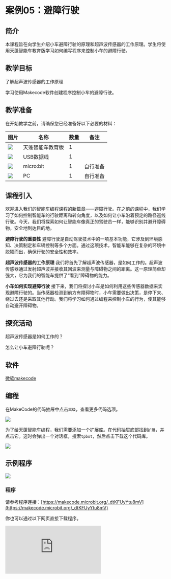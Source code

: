 ﻿---
sidebar_position: 5
sidebar_label: 避障行驶
---

# 案例05：避障行驶

## 简介

本课程旨在向学生介绍小车避障行驶的原理和超声波传感器的工作原理。学生将使用天蓬智能车教育版学习如何编写程序来控制小车的避障行驶。

## 教学目标

了解超声波传感器的工作原理

学习使用Makecode软件创建程序控制小车的避障行驶。

## 教学准备

在开始教学之前，请确保您已经准备好以下必要的材料：

| 图片 | 名称 | 数量 | 备注 |
|---|---|---|---|
| ![](https://wiki-media-ef.oss-cn-hongkong.aliyuncs.com/docs/microbit/microbit-smart-car/microbit-smart-cutebot-pro/images/power-indicator-01.png)| 天蓬智能车教育版 | 1 |   |
| ![](https://wiki-media-ef.oss-cn-hongkong.aliyuncs.com/docs/microbit/interesting-case/cutebot-fun-football-game-kit/cases-libraries/images/USB-data-cable.png) | USB数据线 | 1 |   |
| ![](https://wiki-media-ef.oss-cn-hongkong.aliyuncs.com/docs/microbit/interesting-case/cutebot-fun-football-game-kit/cases-libraries/images/microbit.png) | micro:bit | 1 | 自行准备 |
| ![](https://wiki-media-ef.oss-cn-hongkong.aliyuncs.com/docs/microbit/interesting-case/cutebot-fun-football-game-kit/cases-libraries/images/pc.png) | PC | 1 | 自行准备 |

## 课程引入

欢迎进入我们的智能车编程课程的新篇章——避障行驶。在之前的课程中，我们学习了如何控制智能车的行驶距离和转向角度，以及如何让小车沿着预定的路径巡线行驶。今天，我们将探索如何让智能车像真正的驾驶员一样，能够识别并避开障碍物，安全地到达目的地。

**避障行驶的重要性**
避障行驶是自动驾驶技术中的一项基本功能，它涉及到环境感知、决策制定和车辆控制等多个方面。通过这项技术，智能车能够在复杂的环境中脱颖而出，确保行驶的安全性和效率。

**超声波传感器的工作原理**
我们将首先了解超声波传感器，是如何工作的。超声波传感器通过发射超声波并接收其回波来测量与障碍物之间的距离。这一原理简单却强大，它为我们的智能车提供了“看到”障碍物的能力。

**小车如何实现避障行驶**
接下来，我们将探讨小车是如何利用这些传感器数据来实现避障行驶的。当传感器检测到前方有障碍物时，小车需要做出决策，是停下来、绕过去还是采取其他行动。我们将学习如何通过编程来控制小车的行为，使其能够自动避开障碍物。

## 探究活动

超声波传感器是如何工作的？

怎么让小车避障行驶呢？

## 软件

[微软makecode](https://makecode.microbit.org/#)


## 编程

在MakeCode的代码抽屉中点击`高级`，查看更多代码选项。

![](https://wiki-media-ef.oss-cn-hongkong.aliyuncs.com/docs/microbit/microbit-smart-car/microbit-tpbot/images/TPBot_tianpeng_case_01_02.png)

为了给天蓬智能车编程，我们需要添加一个扩展库。在代码抽屉底部找到`扩展`，并点击它。这时会弹出一个对话框，搜索`tpbot`，然后点击下载这个代码库。

![](https://wiki-media-ef.oss-cn-hongkong.aliyuncs.com/docs/microbit/microbit-smart-car/microbit-tpbot/images/TPBot_tianpeng_case_01_03.png)


## 示例程序

![](https://wiki-media-ef.oss-cn-hongkong.aliyuncs.com/docs/microbit/microbit-smart-car/microbit-tpbot-edu/TPBot_tianpeng_edu_case_05_07.png)

### 程序

请参考程序连接：[https://makecode.microbit.org/_dtKFUyYtu8mV](https://makecode.microbit.org/_dtKFUyYtu8mV)


你也可以通过以下网页直接下载程序。

<div
    style={{
        position: 'relative',
        paddingBottom: '60%',
        overflow: 'hidden',
    }}
>
    <iframe
        src="https://makecode.microbit.org/_dtKFUyYtu8mV"
        frameborder="0"
        sandbox="allow-popups allow-forms allow-scripts allow-same-origin"
        style={{
            position: 'absolute',
            width: '100%',
            height: '100%',
        }}
    />
</div>


## 结论


当开机后，小车向前行驶，如果遇到障碍物，则自动转向90度。


## 扩展知识


**超声波传感器的工作原理**

超声波传感器的工作原理基于声波的发射和接收，它可以用来测量距离、速度或者检测物体的存在。以下是超声波传感器工作原理的简洁介绍：

**发射声波**

**发射器**
超声波传感器有一个发射器，它能够发出高频的声波（超声波），这些声波人耳是听不到的。

**接收反射**

**声波反射**
当发射的声波遇到障碍物时，它们会像回声一样反射回来。

**接收器**
传感器上还有一个接收器，用来接收这些反射回来的声波。

**计算距离**

**时间测量**
传感器通过测量声波发射出去到接收回来的时间，来计算距离。因为声波的传播速度是已知的，所以可以通过时间来计算出传感器和障碍物之间的距离。

**应用场景**

超声波传感器被广泛应用于各种场合，比如自动门的感应、机器人的避障系统、汽车的倒车雷达等。

通过这种简单而有效的方式，超声波传感器能够帮助设备和机器“感知”周围的环境，实现自动控制和智能交互。
